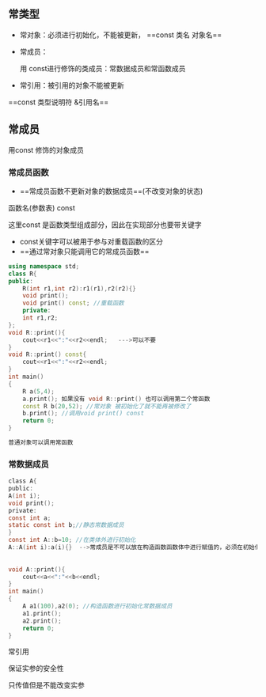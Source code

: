 ## 常类型

- 常对象：必须进行初始化，不能被更新， ==const 类名  对象名==

- 常成员：

  用 const进行修饰的类成员：常数据成员和常函数成员

- 常引用：被引用的对象不能被更新

==const 类型说明符 &引用名==

## 常成员

用const 修饰的对象成员

### 常成员函数

- ==常成员函数不更新对象的数据成员==(不改变对象的状态)

 函数名(参数表)  const

这里const 是函数类型组成部分，因此在实现部分也要带关键字

- const关键字可以被用于参与对重载函数的区分
- ==通过常对象只能调用它的常成员函数==

```c++
using namespace std;
class R{
public:
    R(int r1,int r2):r1(r1),r2(r2){}
    void print();
    void print() const; //重载函数
    private:
    int r1,r2;
};
void R::print(){
    cout<<r1<<":"<<r2<<endl;   --->可以不要
}
void R::print() const{
    cout<<r1<<":"<<r2<<endl;
}
int main()
{
    R a(5,4);
    a.print(); 如果没有 void R::print() 也可以调用第二个常函数
    const R b(20,52); //常对象 被初始化了就不能再被修改了
    b.print(); //调用void print() const
    return 0;
}

普通对象可以调用常函数


```





### 常数据成员

```c
class A{
public:
A(int i);
void print();
private:
const int a;
static const int b;//静态常数据成员
}
const int A::b=10; //在类体外进行初始化
A::A(int i):a(i){}  -->常成员是不可以放在构造函数函数体中进行赋值的，必须在初始化列表中进行初始化
    
    
void A::print(){
    cout<<a<<":"<<b<<endl;
}
int main()
{
    A a1(100),a2(0); //构造函数进行初始化常数据成员
    a1.print();
    a2.print();
    return 0;
}
```

常引用

保证实参的安全性

只传值但是不能改变实参


